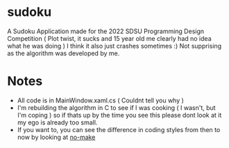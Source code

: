 # sudoku
A Sudoku Application made for the 2022 SDSU Programming Design Competition ( Plot twist, it sucks and 15 year old me clearly had no idea what he was doing ) I think it also just crashes sometimes :) Not supprising as the algorithm was developed by me.

# Notes
- All code is in MainWindow.xaml.cs ( Couldnt tell you why )
- I'm rebuilding the algorithm in C to see if I was cooking ( I wasn't, but I'm coping ) so if thats up by the time you see this 
please dont look at it my ego is already too small.
- If you want to, you can see the difference in coding styles from then to now by looking at [no-make](https://github.com/Zb1ndev/no-make)
